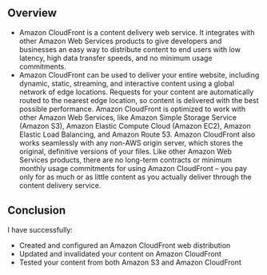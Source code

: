 ## Overview
- Amazon CloudFront is a content delivery web service. It integrates with other Amazon Web Services products to give developers and businesses an easy way to distribute content to end users with low latency, high data transfer speeds, and no minimum usage commitments.
- Amazon CloudFront can be used to deliver your entire website, including dynamic, static, streaming, and interactive content using a global network of edge locations. Requests for your content are automatically routed to the nearest edge location, so content is delivered with the best possible performance. Amazon CloudFront is optimized to work with other Amazon Web Services, like Amazon Simple Storage Service (Amazon S3), Amazon Elastic Compute Cloud (Amazon EC2), Amazon Elastic Load Balancing, and Amazon Route 53. Amazon CloudFront also works seamlessly with any non-AWS origin server, which stores the original, definitive versions of your files. Like other Amazon Web Services products, there are no long-term contracts or minimum monthly usage commitments for using Amazon CloudFront – you pay only for as much or as little content as you actually deliver through the content delivery service.
## Conclusion
I have successfully:
- Created and configured an Amazon CloudFront web distribution
- Updated and invalidated your content on Amazon CloudFront
- Tested your content from both Amazon S3 and Amazon CloudFront
